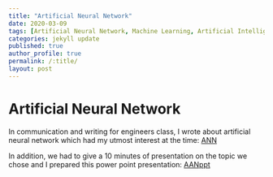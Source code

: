 ```yaml
---
title: "Artificial Neural Network"
date: 2020-03-09
tags: [Artificial Neural Network, Machine Learning, Artificial Intelligence]
categories: jekyll update
published: true
author_profile: true
permalink: /:title/
layout: post
---
```

# Artificial Neural Network
In communication and writing for engineers class, I wrote about artificial neural network which had my utmost interest at the time: [ANN](https://drive.google.com/file/d/1QZY6ViE2c3ncuC7nnn1qkWGvJikDFQ5K/view?usp=sharing)

In addition, we had to give a 10 minutes of presentation on the topic we chose and I prepared this power point presentation: [AANppt](https://drive.google.com/file/d/1dD6M-iIJtJcS9BmS2lHe7khpKFslsMYb/view?usp=sharing)